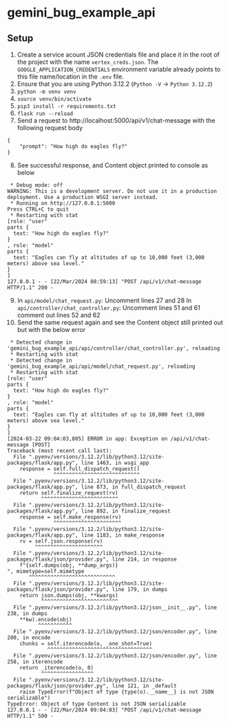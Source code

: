 # gemini_bug_example_api

## Setup

1. Create a service acount JSON credentials file and place it in the root of the project with the
   name `vertex_creds.json`. The `GOOGLE_APPLICATION_CREDENTIALS` environment variable already
   points to this file name/location in the `.env` file.
2. Ensure that you are using Python 3.12.2 (`Python -V` -> `Python 3.12.2`)
3. `python -m venv venv`
4. `source venv/bin/activate`
5. `pip3 install -r requirements.txt`
6. `flask run --reload`
7. Send a request to http://localhost:5000/api/v1/chat-message with the following request body

```
{
    "prompt": "How high do eagles fly?"
}
```
8. See successful response, and Content object printed to console as below

```
 * Debug mode: off
WARNING: This is a development server. Do not use it in a production deployment. Use a production WSGI server instead.
 * Running on http://127.0.0.1:5000
Press CTRL+C to quit
 * Restarting with stat
[role: "user"
parts {
  text: "How high do eagles fly?"
}
, role: "model"
parts {
  text: "Eagles can fly at altitudes of up to 10,000 feet (3,000 meters) above sea level."
}
]
127.0.0.1 - - [22/Mar/2024 08:59:13] "POST /api/v1/chat-message HTTP/1.1" 200 -
```
9. In `api/model/chat_request.py`: Uncomment lines 27 and 28
   In `api/controller/chat_controller.py`: Uncomment lines 51 and 61
                                           comment out lines 52 and 62
10. Send the same request again and see the Content object still printed out but with the below error
```
 * Detected change in 'gemini_bug_example_api/api/controller/chat_controller.py', reloading
 * Restarting with stat
 * Detected change in 'gemini_bug_example_api/api/model/chat_request.py', reloading
 * Restarting with stat
[role: "user"
parts {
  text: "How high do eagles fly?"
}
, role: "model"
parts {
  text: "Eagles can fly at altitudes of up to 10,000 feet (3,000 meters) above sea level."
}
]
[2024-03-22 09:04:03,805] ERROR in app: Exception on /api/v1/chat-message [POST]
Traceback (most recent call last):
  File ".pyenv/versions/3.12.2/lib/python3.12/site-packages/flask/app.py", line 1463, in wsgi_app
    response = self.full_dispatch_request()
               ^^^^^^^^^^^^^^^^^^^^^^^^^^^^
  File ".pyenv/versions/3.12.2/lib/python3.12/site-packages/flask/app.py", line 873, in full_dispatch_request
    return self.finalize_request(rv)
           ^^^^^^^^^^^^^^^^^^^^^^^^^
  File ".pyenv/versions/3.12.2/lib/python3.12/site-packages/flask/app.py", line 892, in finalize_request
    response = self.make_response(rv)
               ^^^^^^^^^^^^^^^^^^^^^^
  File ".pyenv/versions/3.12.2/lib/python3.12/site-packages/flask/app.py", line 1183, in make_response
    rv = self.json.response(rv)
         ^^^^^^^^^^^^^^^^^^^^^^
  File ".pyenv/versions/3.12.2/lib/python3.12/site-packages/flask/json/provider.py", line 214, in response
    f"{self.dumps(obj, **dump_args)}
", mimetype=self.mimetype
       ^^^^^^^^^^^^^^^^^^^^^^^^^^^^
  File ".pyenv/versions/3.12.2/lib/python3.12/site-packages/flask/json/provider.py", line 179, in dumps
    return json.dumps(obj, **kwargs)
           ^^^^^^^^^^^^^^^^^^^^^^^^^
  File ".pyenv/versions/3.12.2/lib/python3.12/json__init__.py", line 238, in dumps
    **kw).encode(obj)
          ^^^^^^^^^^^
  File ".pyenv/versions/3.12.2/lib/python3.12/json/encoder.py", line 200, in encode
    chunks = self.iterencode(o, _one_shot=True)
             ^^^^^^^^^^^^^^^^^^^^^^^^^^^^^^^^^^
  File ".pyenv/versions/3.12.2/lib/python3.12/json/encoder.py", line 258, in iterencode
    return _iterencode(o, 0)
           ^^^^^^^^^^^^^^^^^
  File ".pyenv/versions/3.12.2/lib/python3.12/site-packages/flask/json/provider.py", line 121, in _default
    raise TypeError(f"Object of type {type(o).__name__} is not JSON serializable")
TypeError: Object of type Content is not JSON serializable
127.0.0.1 - - [22/Mar/2024 09:04:03] "POST /api/v1/chat-message HTTP/1.1" 500 -
```

